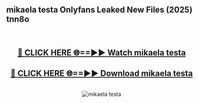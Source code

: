 <h2>mikaela testa Onlyfans Leaked New Files (2025) tnn8o</h2>
<br>
<div align="center">
<h2><a href="https://mediafiles.top/mikaela_testa&ref=git" rel="nofollow">🔴 CLICK HERE 🌐==►► Watch mikaela testa</a></h2>
<h2><a href="https://mediafiles.top/mikaela_testa&ref=git" rel="nofollow">🔴 CLICK HERE 🌐==►► Download mikaela testa</a></h2>
<br>
<a href="https://mediafiles.top/mikaela_testa&ref=git" rel="nofollow" data-target="animated-image.originalLink"><img src="https://i.ibb.co.com/xMMVF88/686577567.gif" alt="mikaela testa" style="max-width: 100%; display: inline-block;" data-target="animated-image.originalImage"></a>
</div>
<br>
<br>